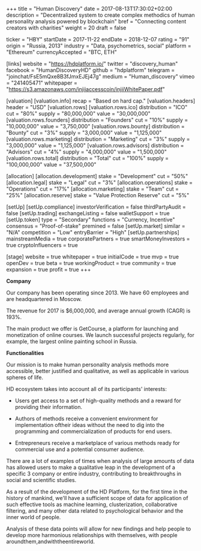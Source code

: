 +++
title = "Human Discovery"
date = 2017-08-13T17:30:02+02:00
description = "Decentralized system to create complex methodics of human personality analysis powered by blockchain"
bref = "Connecting content creators with charities"
weight = 20
draft = false

ticker = "HBY"
startDate = 2017-11-22
endDate = 2018-12-07
rating = "91"
origin = "Russia, 2013"
industry = "Data, psychometrics, social"
platform = "Ethereum"
currencyAccepted = "BTC, ETH"

[links]
  website = "https://hdplatform.io/"
  twitter = "discovery_human"
  facebook = "HumanDiscoveryHD"
  github = "hdplatform"
  telegram = "joinchat/FsE5mQxe8B3fJmxEJEj47g"
  medium = "Human_discovery"
  vimeo = "241405471"
  whitepaper = "https://s3.amazonaws.com/injiiaccesscoin/injiiWhitePaper.pdf"

[valuation]
  [valuation.info]
    recap = "Based on hard cap."
  [valuation.headers]
    header = "USD"
  [valuation.rows]
    [valuation.rows.ico]
      distribution = "ICO"
      cut = "80%"
      supply = "80,000,000"
      value = "30,000,000"
    [valuation.rows.founders]
      distribution = "Founders"
      cut = "10%"
      supply = "10,000,000"
      value = "3,750,000"
    [valuation.rows.bounty]
      distribution = "Bounty"
      cut = "3%"
      supply = "3,000,000"
      value = "1,125,000"
    [valuation.rows.marketing]
      distribution = "Marketing"
      cut = "3%"
      supply = "3,000,000"
      value = "1,125,000"
    [valuation.rows.advisors]
      distribution = "Advisors"
      cut = "4%"
      supply = "4,000,000"
      value = "1,500,000"
    [valuation.rows.total]
      distribution = "Total"
      cut = "100%"
      supply = "100,000,000"
      value = "37,500,000"

[allocation]
  [allocation.development]
    stake = "Development"
    cut = "50%"
  [allocation.legal]
    stake = "Legal"
    cut = "3%"
  [allocation.operations]
    stake = "Operations"
    cut = "17%"
  [allocation.marketing]
    stake = "Team"
    cut = "25%"
  [allocation.reserve]
    stake = "Value Protection Reserve"
    cut = "5%"

[setUp]
  [setUp.compliance]
    investorVerification = false
    thirdPartyAudit = false
  [setUp.trading]
    exchangeListing = false
    walletSupport = true
  [setUp.token]
    type = "Secondary"
    functions = "Currency, Incentive"
    consensus = "Proof-of-stake"
    premined = false
  [setUp.market]
    similar = "N/A"
    competition = "Low"
    entryBarrier = "High"
  [setUp.partnerships]
    mainstreamMedia = true
    corporatePartners = true
    smartMoneyInvestors = true
    cryptoInfluencers = true

[stage]
  website = true
  whitepaper = true
  initialCode = true
  mvp = true
  openDev = true
  beta = true
  workingProduct = true
  community = true
  expansion = true
  profit = true
+++

**Company**

Our company has been operating since 2013. We have 60 employees and are headquartered in Moscow.

The revenue for 2017 is $6,000,000, and average annual growth (CAGR) is 193%.

The main product we offer is GetCourse, a platform for launching and monetization of online courses. We launch successful projects regularly, for example, the largest online painting school in Russia.

**Functionalities**

Our mission is to make human personality analysis methods more accessible, better justified and qualitative, as well as applicable in various spheres​​ of​​ life.

HD ecosystem takes into account all of its participants' interests:

* Users get access to a set of high-quality methods and a reward for providing their information.  

* Authors of methods receive a convenient environment for implementation oftheir ideas without the need to dig into the programming and commercialization of products for end users.  

* Entrepreneurs receive a marketplace of various methods ready for commercial use and a potential consumer audience.

There are a lot of examples of times when analysis of large amounts of data has allowed users to make a qualitative leap in the development of a specific 3 company or entire industry, contributing to breakthroughs in social and scientific studies.  

As a result of the development of the HD Platform, for the first time in the history of mankind, we'll have a sufficient scope of data for application of such effective tools as machine learning, clusterization, collaborative filtering, and many other data related to psychological behavior and the inner world of people.  

Analysis of these data points will allow for new findings and help people to
develop more harmonious relationships with themselves, with people
around​​them,​​and​​with​​the​​entire​​world.

